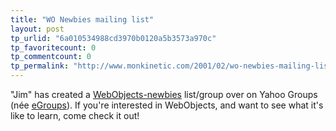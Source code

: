 ```yaml
---
title: "WO Newbies mailing list"
layout: post
tp_urlid: "6a010534988cd3970b0120a5b3573a970c"
tp_favoritecount: 0
tp_commentcount: 0
tp_permalink: "http://www.monkinetic.com/2001/02/wo-newbies-mailing-list.html"
---
```

&quot;Jim&quot; has created a <a href="http://groups.yahoo.com/group/webobjects-newbies">WebObjects-newbies</a> list/group over on Yahoo Groups (n&eacute;e <a href="http://www.egroups.com">eGroups</a>). If you&#39;re interested in WebObjects, and want to see what it&#39;s like to learn, come check it out!
